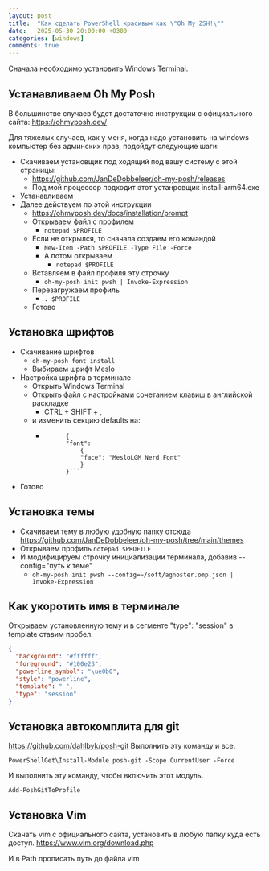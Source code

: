 ```yaml
---
layout: post
title:  "Как сделать PowerShell красивым как \"Oh My ZSH!\""
date:   2025-05-30 20:00:00 +0300
categories: [windows]
comments: true
---
```

Сначала необходимо установить Windows Terminal.

## Устанавливаем Oh My Posh
В большинстве случаев будет достаточно инструкции с официального сайта:
https://ohmyposh.dev/

Для тяжелых случаев, как у меня, когда надо установить на windows компьютер без админских прав, подойдут следующие шаги:
- Скачиваем установщик под ходящий под вашу систему с этой страницы:
  - https://github.com/JanDeDobbeleer/oh-my-posh/releases
  - Под мой процессор подходит этот устанровщик install-arm64.exe
- Устанавливаем
- Далее действуем по этой инструкции
  - https://ohmyposh.dev/docs/installation/prompt
  - Открываем файл с профилем
    - `notepad $PROFILE`
  - Если не открылся, то сначала создаем его командой
    - `New-Item -Path $PROFILE -Type File -Force`
    - А потом открываем
      - `notepad $PROFILE`
  - Вставляем в файл профиля эту строчку
    - `oh-my-posh init pwsh | Invoke-Expression`
  - Перезагружаем профиль
    - `. $PROFILE`
  - Готово

## Установка шрифтов
- Скачивание шрифтов
  - `oh-my-posh font install`
  - Выбираем шрифт Meslo
- Настройка шрифта в терминале
  - Открыть Windows Terminal
  - Открыть файл с настройками сочетанием клавиш в английской раскладке
    - CTRL + SHIFT + ,
  - и изменить секцию defaults на:
    - ```"defaults":  
			{  
			"font":  
				{  
				"face": "MesloLGM Nerd Font"  
				}  
			}```
- Готово
## Установка темы
- Скачиваем тему в любую удобную папку отсюда https://github.com/JanDeDobbeleer/oh-my-posh/tree/main/themes
- Открываем профиль `notepad $PROFILE`
- И модифицируем строчку инициализации терминала, добавив --config="путь к теме"
  - `oh-my-posh init pwsh --config=~/soft/agnoster.omp.json | Invoke-Expression`
## Как укоротить имя в терминале
Открываем установленную тему и в сегменте  "type": "session" в template ставим пробел.
```json
{
  "background": "#ffffff",
  "foreground": "#100e23",
  "powerline_symbol": "\ue0b0",
  "style": "powerline",
  "template": " ",
  "type": "session"
}
```

## Установка автокомплита для git
https://github.com/dahlbyk/posh-git
Выполнить эту команду и все.
```
PowerShellGet\Install-Module posh-git -Scope CurrentUser -Force
```

И выполнить эту команду, чтобы включить этот модуль.
```
Add-PoshGitToProfile
```

## Установка Vim
Скачать vim с официального сайта, установить в любую папку куда есть доступ.
https://www.vim.org/download.php

И в Path прописать путь до файла vim